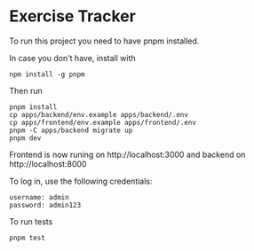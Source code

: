 # Exercise Tracker

To run this project you need to have pnpm installed.

In case you don't have, install with

```
npm install -g pnpm
```

Then run

```
pnpm install
cp apps/backend/env.example apps/backend/.env
cp apps/frontend/env.example apps/frontend/.env
pnpm -C apps/backend migrate up
pnpm dev
```

Frontend is now runing on http://localhost:3000 and backend on http://localhost:8000

To log in, use the following credentials:

```
username: admin
password: admin123
```

To run tests

```
pnpm test
```
